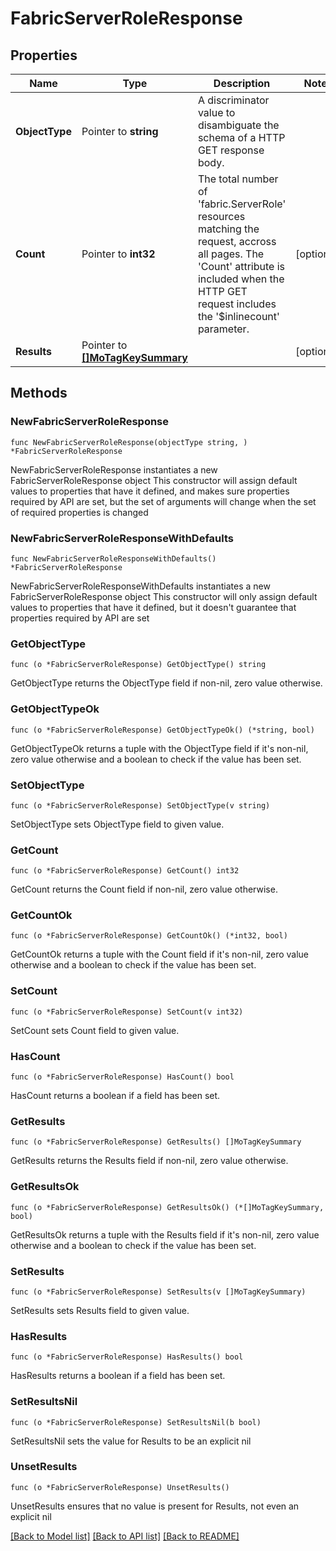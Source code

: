 # FabricServerRoleResponse

## Properties

Name | Type | Description | Notes
------------ | ------------- | ------------- | -------------
**ObjectType** | Pointer to **string** | A discriminator value to disambiguate the schema of a HTTP GET response body. | 
**Count** | Pointer to **int32** | The total number of &#39;fabric.ServerRole&#39; resources matching the request, accross all pages. The &#39;Count&#39; attribute is included when the HTTP GET request includes the &#39;$inlinecount&#39; parameter. | [optional] 
**Results** | Pointer to [**[]MoTagKeySummary**](MoTagKeySummary.md) |  | [optional] 

## Methods

### NewFabricServerRoleResponse

`func NewFabricServerRoleResponse(objectType string, ) *FabricServerRoleResponse`

NewFabricServerRoleResponse instantiates a new FabricServerRoleResponse object
This constructor will assign default values to properties that have it defined,
and makes sure properties required by API are set, but the set of arguments
will change when the set of required properties is changed

### NewFabricServerRoleResponseWithDefaults

`func NewFabricServerRoleResponseWithDefaults() *FabricServerRoleResponse`

NewFabricServerRoleResponseWithDefaults instantiates a new FabricServerRoleResponse object
This constructor will only assign default values to properties that have it defined,
but it doesn't guarantee that properties required by API are set

### GetObjectType

`func (o *FabricServerRoleResponse) GetObjectType() string`

GetObjectType returns the ObjectType field if non-nil, zero value otherwise.

### GetObjectTypeOk

`func (o *FabricServerRoleResponse) GetObjectTypeOk() (*string, bool)`

GetObjectTypeOk returns a tuple with the ObjectType field if it's non-nil, zero value otherwise
and a boolean to check if the value has been set.

### SetObjectType

`func (o *FabricServerRoleResponse) SetObjectType(v string)`

SetObjectType sets ObjectType field to given value.


### GetCount

`func (o *FabricServerRoleResponse) GetCount() int32`

GetCount returns the Count field if non-nil, zero value otherwise.

### GetCountOk

`func (o *FabricServerRoleResponse) GetCountOk() (*int32, bool)`

GetCountOk returns a tuple with the Count field if it's non-nil, zero value otherwise
and a boolean to check if the value has been set.

### SetCount

`func (o *FabricServerRoleResponse) SetCount(v int32)`

SetCount sets Count field to given value.

### HasCount

`func (o *FabricServerRoleResponse) HasCount() bool`

HasCount returns a boolean if a field has been set.

### GetResults

`func (o *FabricServerRoleResponse) GetResults() []MoTagKeySummary`

GetResults returns the Results field if non-nil, zero value otherwise.

### GetResultsOk

`func (o *FabricServerRoleResponse) GetResultsOk() (*[]MoTagKeySummary, bool)`

GetResultsOk returns a tuple with the Results field if it's non-nil, zero value otherwise
and a boolean to check if the value has been set.

### SetResults

`func (o *FabricServerRoleResponse) SetResults(v []MoTagKeySummary)`

SetResults sets Results field to given value.

### HasResults

`func (o *FabricServerRoleResponse) HasResults() bool`

HasResults returns a boolean if a field has been set.

### SetResultsNil

`func (o *FabricServerRoleResponse) SetResultsNil(b bool)`

 SetResultsNil sets the value for Results to be an explicit nil

### UnsetResults
`func (o *FabricServerRoleResponse) UnsetResults()`

UnsetResults ensures that no value is present for Results, not even an explicit nil

[[Back to Model list]](../README.md#documentation-for-models) [[Back to API list]](../README.md#documentation-for-api-endpoints) [[Back to README]](../README.md)


